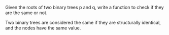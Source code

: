 Given the roots of two binary trees p and q, write a function to check if they are the same or not.

Two binary trees are considered the same if they are structurally identical, and the nodes have the same value.

